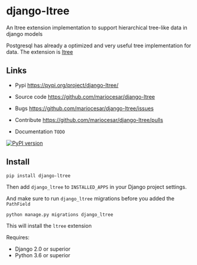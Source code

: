 # django-ltree

An ltree extension implementation to support hierarchical tree-like data in django models

Postgresql has already a optimized and very useful tree implementation for data.
The extension is [ltree](https://www.postgresql.org/docs/9.6/static/ltree.html)

## Links

- Pypi https://pypi.org/project/django-ltree/
- Source code https://github.com/mariocesar/django-ltree
- Bugs https://github.com/mariocesar/django-ltree/issues
- Contribute https://github.com/mariocesar/django-ltree/pulls

- Documentation `TODO`

[![PyPI version](https://badge.fury.io/py/django-ltree.svg)](https://badge.fury.io/py/django-ltree)

## Install

    pip install django-ltree

Then add `django_ltree` to `INSTALLED_APPS` in your Django project settings.

And make sure to run `django_ltree` migrations before you added the `PathField`

    python manage.py migrations django_ltree

This will install the `ltree` extension

Requires:

- Django 2.0 or superior
- Python 3.6 or superior


